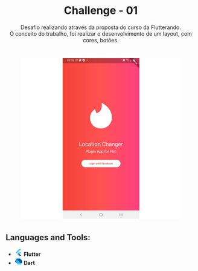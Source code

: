 <h1 align="center">
  Challenge - 01
</h1>

<p align="center"> 
  Desafio realizando através da proposta do curso da Flutterando. <br>
  O conceito do trabalho, foi realizar o desenvolvimento de um layout, com cores, botões.
</p>

[//]: # (Adicione seus gifs / imagens aqui:)
<div>
  <h1 align="center">
    <img src="./prints/challenge01.png" alt="demo" height="425">
  </h1>
</div>

## **Languages and Tools:**
[//]: # (Adicione os recursos do seu projeto aqui:)

- <code><img height="20" src="https://github.com/brandaoti/organizar-github/blob/main/img/flutter.png"></code> **Flutter**
- <code><img height="20" src="https://github.com/brandaoti/organizar-github/blob/main/img/dart.png"></code> **Dart**
